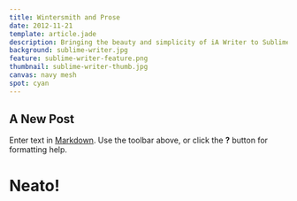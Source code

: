 ```yaml
---
title: Wintersmith and Prose
date: 2012-11-21
template: article.jade
description: Bringing the beauty and simplicity of iA Writer to Sublime Text 2
background: sublime-writer.jpg
feature: sublime-writer-feature.png
thumbnail: sublime-writer-thumb.jpg
canvas: navy mesh
spot: cyan
---
```


## A New Post

Enter text in [Markdown](http://daringfireball.net/projects/markdown/). Use the toolbar above, or click the **?** button for formatting help.

# Neato!